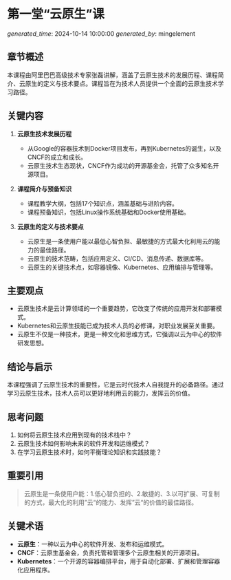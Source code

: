 # 第一堂“云原生”课

*generated_time*: 2024-10-14 10:00:00
*generated_by*: mingelement

## 章节概述
本课程由阿里巴巴高级技术专家张磊讲解，涵盖了云原生技术的发展历程、课程简介、云原生的定义与技术要点。课程旨在为技术人员提供一个全面的云原生技术学习路径。

## 关键内容
1. **云原生技术发展历程**
   - 从Google的容器技术到Docker项目发布，再到Kubernetes的诞生，以及CNCF的成立和成长。
   - 云原生技术生态现状，CNCF作为成功的开源基金会，托管了众多知名开源项目。

2. **课程简介与预备知识**
   - 课程教学大纲，包括17个知识点，涵盖基础与进阶内容。
   - 课程预备知识，包括Linux操作系统基础和Docker使用基础。

3. **云原生的定义与技术要点**
   - 云原生是一条使用户能以最低心智负担、最敏捷的方式最大化利用云的能力的最佳路径。
   - 云原生的技术范畴，包括应用定义、CI/CD、消息传递、数据库等。
   - 云原生的关键技术点，如容器镜像、Kubernetes、应用编排与管理等。

## 主要观点
- 云原生技术是云计算领域的一个重要趋势，它改变了传统的应用开发和部署模式。
- Kubernetes和云原生技能已成为技术人员的必修课，对职业发展至关重要。
- 云原生不仅是一种技术，更是一种文化和思维方式，它强调以云为中心的软件研发思想。

## 结论与启示
本课程强调了云原生技术的重要性，它是云时代技术人自我提升的必备路径。通过学习云原生技术，技术人员可以更好地利用云的能力，发挥云的价值。

## 思考问题
1. 如何将云原生技术应用到现有的技术栈中？
2. 云原生技术如何影响未来的软件开发和运维模式？
3. 在学习云原生技术时，如何平衡理论知识和实践技能？

## 重要引用
> 云原生是一条使用户能：1.低心智负担的、2.敏捷的、3.以可扩展、可复制的方式，最大化的利用”云“的能力、发挥”云“的价值的最佳路径。

## 关键术语
- **云原生**：一种以云为中心的软件开发、发布和运维模式。
- **CNCF**：云原生基金会，负责托管和管理多个云原生相关的开源项目。
- **Kubernetes**：一个开源的容器编排平台，用于自动化部署、扩展和管理容器化应用程序。